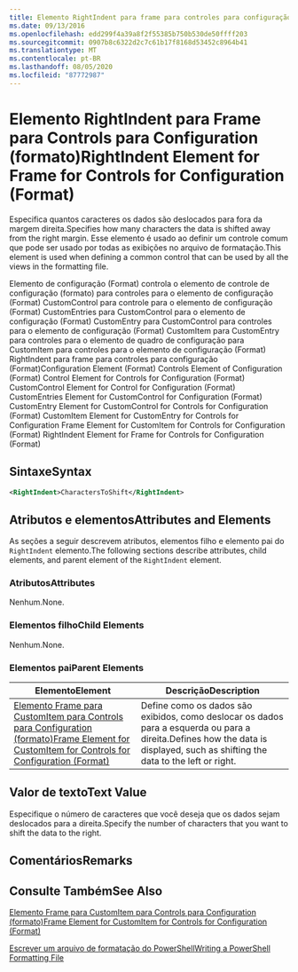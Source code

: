 ```yaml
---
title: Elemento RightIndent para frame para controles para configuração (Format) | Microsoft Docs
ms.date: 09/13/2016
ms.openlocfilehash: edd299f4a39a8f2f55385b750b530de50ffff203
ms.sourcegitcommit: 0907b8c6322d2c7c61b17f8168d53452c8964b41
ms.translationtype: MT
ms.contentlocale: pt-BR
ms.lasthandoff: 08/05/2020
ms.locfileid: "87772987"
---
```

# <a name="rightindent-element-for-frame-for-controls-for-configuration-format"></a><span data-ttu-id="248b1-102">Elemento RightIndent para Frame para Controls para Configuration (formato)</span><span class="sxs-lookup"><span data-stu-id="248b1-102">RightIndent Element for Frame for Controls for Configuration (Format)</span></span>

<span data-ttu-id="248b1-103">Especifica quantos caracteres os dados são deslocados para fora da margem direita.</span><span class="sxs-lookup"><span data-stu-id="248b1-103">Specifies how many characters the data is shifted away from the right margin.</span></span> <span data-ttu-id="248b1-104">Esse elemento é usado ao definir um controle comum que pode ser usado por todas as exibições no arquivo de formatação.</span><span class="sxs-lookup"><span data-stu-id="248b1-104">This element is used when defining a common control that can be used by all the views in the formatting file.</span></span>

<span data-ttu-id="248b1-105">Elemento de configuração (Format) controla o elemento de controle de configuração (formato) para controles para o elemento de configuração (Format) CustomControl para controle para o elemento de configuração (Format) CustomEntries para CustomControl para o elemento de configuração (Format) CustomEntry para CustomControl para controles para o elemento de configuração (Format) CustomItem para CustomEntry para controles para o elemento de quadro de configuração para CustomItem para controles para o elemento de configuração (Format) RightIndent para frame para controles para configuração (Format)</span><span class="sxs-lookup"><span data-stu-id="248b1-105">Configuration Element (Format) Controls Element of Configuration (Format) Control Element for Controls for Configuration (Format) CustomControl Element for Control for Configuration (Format) CustomEntries Element for CustomControl for Configuration (Format) CustomEntry Element for CustomControl for Controls for Configuration (Format) CustomItem Element for CustomEntry for Controls for Configuration Frame Element for CustomItem for Controls for Configuration (Format) RightIndent Element for Frame for Controls for Configuration (Format)</span></span>

## <a name="syntax"></a><span data-ttu-id="248b1-106">Sintaxe</span><span class="sxs-lookup"><span data-stu-id="248b1-106">Syntax</span></span>

```xml
<RightIndent>CharactersToShift</RightIndent>
```

## <a name="attributes-and-elements"></a><span data-ttu-id="248b1-107">Atributos e elementos</span><span class="sxs-lookup"><span data-stu-id="248b1-107">Attributes and Elements</span></span>

<span data-ttu-id="248b1-108">As seções a seguir descrevem atributos, elementos filho e elemento pai do `RightIndent` elemento.</span><span class="sxs-lookup"><span data-stu-id="248b1-108">The following sections describe attributes, child elements, and parent element of the `RightIndent` element.</span></span>

### <a name="attributes"></a><span data-ttu-id="248b1-109">Atributos</span><span class="sxs-lookup"><span data-stu-id="248b1-109">Attributes</span></span>

<span data-ttu-id="248b1-110">Nenhum.</span><span class="sxs-lookup"><span data-stu-id="248b1-110">None.</span></span>

### <a name="child-elements"></a><span data-ttu-id="248b1-111">Elementos filho</span><span class="sxs-lookup"><span data-stu-id="248b1-111">Child Elements</span></span>

<span data-ttu-id="248b1-112">Nenhum.</span><span class="sxs-lookup"><span data-stu-id="248b1-112">None.</span></span>

### <a name="parent-elements"></a><span data-ttu-id="248b1-113">Elementos pai</span><span class="sxs-lookup"><span data-stu-id="248b1-113">Parent Elements</span></span>

|<span data-ttu-id="248b1-114">Elemento</span><span class="sxs-lookup"><span data-stu-id="248b1-114">Element</span></span>|<span data-ttu-id="248b1-115">Descrição</span><span class="sxs-lookup"><span data-stu-id="248b1-115">Description</span></span>|
|-------------|-----------------|
|[<span data-ttu-id="248b1-116">Elemento Frame para CustomItem para Controls para Configuration (formato)</span><span class="sxs-lookup"><span data-stu-id="248b1-116">Frame Element for CustomItem for Controls for Configuration (Format)</span></span>](./frame-element-for-customitem-for-controls-for-configuration-format.md)|<span data-ttu-id="248b1-117">Define como os dados são exibidos, como deslocar os dados para a esquerda ou para a direita.</span><span class="sxs-lookup"><span data-stu-id="248b1-117">Defines how the data is displayed, such as shifting the data to the left or right.</span></span>|

## <a name="text-value"></a><span data-ttu-id="248b1-118">Valor de texto</span><span class="sxs-lookup"><span data-stu-id="248b1-118">Text Value</span></span>

<span data-ttu-id="248b1-119">Especifique o número de caracteres que você deseja que os dados sejam deslocados para a direita.</span><span class="sxs-lookup"><span data-stu-id="248b1-119">Specify the number of characters that you want to shift the data to the right.</span></span>

## <a name="remarks"></a><span data-ttu-id="248b1-120">Comentários</span><span class="sxs-lookup"><span data-stu-id="248b1-120">Remarks</span></span>

## <a name="see-also"></a><span data-ttu-id="248b1-121">Consulte Também</span><span class="sxs-lookup"><span data-stu-id="248b1-121">See Also</span></span>

[<span data-ttu-id="248b1-122">Elemento Frame para CustomItem para Controls para Configuration (formato)</span><span class="sxs-lookup"><span data-stu-id="248b1-122">Frame Element for CustomItem for Controls for Configuration (Format)</span></span>](./frame-element-for-customitem-for-controls-for-configuration-format.md)

[<span data-ttu-id="248b1-123">Escrever um arquivo de formatação do PowerShell</span><span class="sxs-lookup"><span data-stu-id="248b1-123">Writing a PowerShell Formatting File</span></span>](./writing-a-powershell-formatting-file.md)

